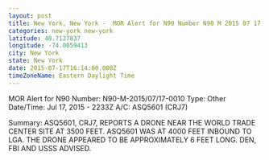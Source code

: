 ```yaml
---
layout: post
title: New York, New York -  MOR Alert for N90 Number N90 M 2015 07 17 0010 Type Other Date
categories: new-york new-york
latitude: 40.7127837
longitude: -74.0059413
city: New York
state: New York
date: 2015-07-17T16:14:00.000Z
timeZoneName: Eastern Daylight Time
---
```













MOR Alert for N90
Number: N90-M-2015/07/17-0010
Type: Other
Date/Time: Jul 17, 2015 - 2233Z
A/C: ASQ5601 (CRJ7)

Summary: ASQ5601, CRJ7, REPORTS A DRONE NEAR THE WORLD TRADE CENTER SITE AT 3500 FEET. ASQ5601 WAS AT 4000 FEET INBOUND TO LGA. THE DRONE APPEARED TO BE APPROXIMATELY 6 FEET LONG. DEN, FBI AND USSS ADVISED.
